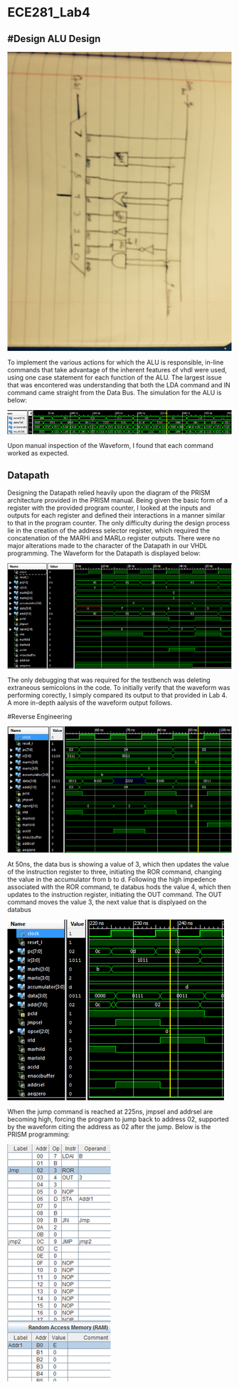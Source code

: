 ECE281_Lab4
===========
#Design
ALU Design
----------

![](https://github.com/C16erikthompson/ECE281_Lab4/blob/master/ALUschem.JPG?raw=true)

To implement the various actions for which the ALU is responsible, in-line commands that take advantage of the inherent features of vhdl were used, using one case statement for each function of the ALU.  The largest issue that was encontered was understanding that both the LDA command and IN command came straight from the Data Bus.  The simulation for the ALU is below:

![](https://github.com/C16erikthompson/ECE281_Lab4/blob/master/ALU_Waveform.png?raw=true)

Upon manual inspection of the Waveform, I found that each command worked as expected.


Datapath
---------

Designing the Datapath relied heavily upon the diagram of the PRISM architecture provided in the PRISM manual.  Being given the basic form of a register with the provided program counter, I looked at the inputs and outputs for each register and defined their interactions in a manner similar to that in the program counter.  The only difficulty during the design process lie in the creation of the address selector register, which required the concatenation of the MARHi and MARLo register outputs.  There were no major alterations made to the character of the Datapath in our VHDL programming.  The Waveform for the Datapath is displayed below:

![](https://github.com/C16erikthompson/ECE281_Lab4/blob/master/Datapath_Waveform.png?raw=true)

The only debugging that was required for the testbench was deleting extraneous semicolons in the code.  To initially verify that the waveform was performing corectly, I simply compared its output to that provided in Lab 4.  A more in-depth aalysis of the waveform output follows. 

#Reverse Engineering

![](https://github.com/C16erikthompson/ECE281_Lab4/blob/master/Datapath_l1.png?raw=true)

  At 50ns, the data bus is showing a value of 3, which then updates the value of the instruction register to three, initiating the ROR command, changing the value in the accumulator from b to d. Following the high impedence associated with the ROR command, te databus hods the value 4, which then updates to the instruction register, initiating the OUT command.  The OUT command moves the value 3, the next value that is displyaed on the databus

![](https://github.com/C16erikthompson/ECE281_Lab4/blob/master/Datapath_l2.png?raw=true)

  When the jump command is reached at 225ns, jmpsel and addrsel are becoming high, forcing the program to jump back to address 02, supported by the waveform citing the address as 02 after the jump.  Below is the PRISM programming:
  
![](https://github.com/C16erikthompson/ECE281_Lab4/blob/master/programpath.png?raw=true)






